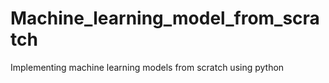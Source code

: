 # Machine_learning_model_from_scratch
Implementing machine learning models from scratch using python
